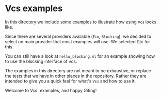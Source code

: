 # Vcs examples

In this directory we include some examples to illustrate how using `Vcs` looks
like.

Since there are several providers available (`Eio`, `Blocking`), we decided to
select on main provider that most examples will use. We selected `Eio` for this.

You can still have a look at `hello_blocking.ml` for an example showing how to
use the blocking interface of vcs.

The examples in this directory are not meant to be exhaustive, or replace the
tests that we have in other places in the repository. Rather they are intended
to give you a quick feel for what's `Vcs` and how to use it.

Welcome to Vcs' examples, and happy Giting!
